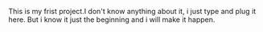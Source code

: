 This is my frist project.I don't know anything about it, i just type and plug it here. But i know it just the beginning and i will make it happen.
